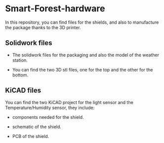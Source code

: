 # Smart-Forest-hardware

In this repository, you can find files for the shields, and also to manufacture the package thanks to the 3D printer.

## Solidwork files
- The solidwork files for the packaging and also the model of the weather station.

- You can find the two 3D stl files, one for the top and the other for the bottom.

## KiCAD files
You can find the two KiCAD project for the light sensor and the Temperature/Humidity sensor, they include:

- components needed for the shield.

- schematic of the shield.

- PCB of the shield.






